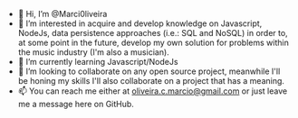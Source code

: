 - 👋 Hi, I’m @Marci0liveira
- 👀 I’m interested in acquire and develop knowledge on Javascript, NodeJs, data persistence approaches (i.e.: SQL and NoSQL) in order to, at some point in the future,
develop my own solution for problems within the music industry (I'm also a musician).
- 🌱 I’m currently learning Javascript/NodeJs
- 💞️ I’m looking to collaborate on any open source project, meanwhile I'll be honing my skills I'll also collaborate on a project that has a meaning.
- 📫 You can reach me either at oliveira.c.marcio@gmail.com or just leave me a message here on GitHub.

<!---
Marci0liveira/Marci0liveira is a ✨ special ✨ repository because its `README.md` (this file) appears on your GitHub profile.
You can click the Preview link to take a look at your changes.
--->
